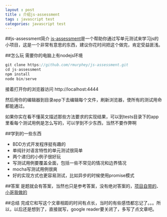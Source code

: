 ```yaml
---
layout : post 
title : 介绍js-assessment
tags : javascript test
categories: javascript test
---
```






##js-assessment简介
[js-assessment](https://github.com/rmurphey/js-assessment)是一个帮助你通过写单元测试来学习js的小项目，这是一个非常有意思的东西，建议你花时间把这个做完，肯定受益匪浅。


##怎么玩
需要你的电脑上有nodejs环境

```javascript
git clone https://github.com/rmurphey/js-assessment.git
cd js-assessment
npm install 
node bin/serve
```
接着打开你的浏览器访问 http://localhost:4444

然后用你的编辑器到目录app下去编辑每个文件，刷新浏览器，使所有的测试用命都能通过。

如果你实在看不懂英文描述那些方法要求的实现结果，可以到tests目录下的app里看每个测试用例是怎么写的，可以学到不少东西，当然不要作弊啊

##学到的一些东西
* BDD方式开发程序挺有趣的
* 单纯针对语言特性的单元测试很简单
* 两个递归的小例子很好玩
* 写测试用例要覆盖全面，包括一些不常见的情况和边界情况
* mocha写测试用例很爽
* 好的实现方式也更容易测试，比如异步的时候使用promise模式



##答案
是题就会有答案，当然也只是参考答案，没有绝对答案的，[项目自带的](https://github.com/rmurphey/js-assessment-answers)、[小哥我做的](https://github.com/jserme/js-assessment/tree/master/app)

##总结
完成它和写这个文章相距的时间有点长，当时的有些感悟都忘记了。。。所以，以后还是想到了，直接就写，google reader要关闭了，多写了点文章吧。




